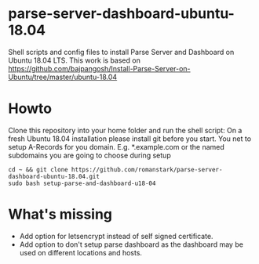 # parse-server-dashboard-ubuntu-18.04
Shell scripts and config files to install Parse Server and Dashboard on Ubuntu 18.04 LTS.
This work is based on https://github.com/bajpangosh/Install-Parse-Server-on-Ubuntu/tree/master/ubuntu-18.04

# Howto
Clone this repository into your home folder and run the shell script:
On a fresh Ubuntu 18.04 installation please install git before you start.
You net to setup A-Records for you domain. E.g. *.example.com or the named subdomains you are going to choose during setup

```
cd ~ && git clone https://github.com/romanstark/parse-server-dashboard-ubuntu-18.04.git
sudo bash setup-parse-and-dashboard-u18-04
```

# What's missing
* Add option for letsencrypt instead of self signed certificate. 
* Add option to don't setup parse dashboard as the dashboard may be used on different locations and hosts. 
